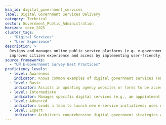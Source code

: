 ```yaml
---  
ksa_id: digital_government_services  
label: Digital Government Services Delivery  
category: Technical  
sector: Government_Public_Administration
horizon: core_2025
cluster_tags:
  - "Digital Services"
  - "User Experience"
description: >  
  Designs and manages online public service platforms (e.g. e-government portals, digital IDs, online license renewals);  
  improves citizen experience and access by implementing user-friendly, secure digital services and streamlining bureaucratic processes via automation.  
source_frameworks:  
  - "UN E-Government Survey Best Practices"  
proficiency_levels:  
  - level: Awareness  
    indicator: Knows common examples of digital government services (online tax filing, e-voting) and basic benefits (convenience, efficiency).  
  - level: Basic  
    indicator: Assists in updating agency websites or forms to be accessible online; responds to citizen inquiries via email or social media under guidance.  
  - level: Intermediate  
    indicator: Manages specific digital services (e.g., an appointment booking system); coordinates with IT to implement new online forms or chatbots; ensures services meet accessibility standards.  
  - level: Advanced  
    indicator: Leads a team to launch new e-service initiatives; uses user feedback and analytics to refine service delivery; ensures interdepartmental integration (one-stop portals).  
  - level: Expert  
    indicator: Architects comprehensive digital government strategies at a city/state level; aligns projects with UN e-gov best practices; oversees large-scale platform deployments and inter-agency data sharing with strong privacy/security governance.  
---  
```

